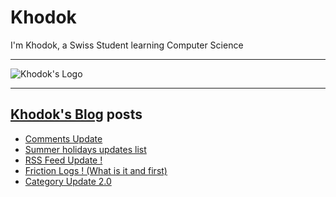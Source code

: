 # Khodok

I'm Khodok, a Swiss Student learning Computer Science

---

[khodok's logo]: https://khodok.xyz/src/img/logos/RuthinkkTooBig.png "Khodok's Logo"

![Khodok's Logo]

---

## [Khodok's Blog] posts

<!-- BLOG-POST-LIST:START -->
- [Comments Update](https://blog.khodok.xyz/post/comments-update/)
- [Summer holidays updates list](https://blog.khodok.xyz/post/summer-holidays-updates-list/)
- [RSS Feed Update !](https://blog.khodok.xyz/post/rss-feed-update/)
- [Friction Logs ! (What is it and first)](https://blog.khodok.xyz/post/friction-logs-what-is-it-and-first/)
- [Category Update 2.0](https://blog.khodok.xyz/post/category-update-20/)
<!-- BLOG-POST-LIST:END -->

[khodok's blog]: https://khoding.github.io/Khodirect/khoBlog "Khodok's Blog"
